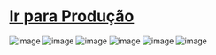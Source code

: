 <h1>
  <a href="https://todo-list-front-qhjio03sq-brunovittorias-projects.vercel.app/" target="_blank">Ir para Produção</a>
</h1>

![image](https://github.com/user-attachments/assets/910b779d-c5a8-481a-83b2-5a7495d1f014)
![image](https://github.com/user-attachments/assets/da7677cd-dba4-44df-9753-848bb7815986)
![image](https://github.com/user-attachments/assets/106155ff-4c93-4ab8-80fe-71ab4a61dfca)
![image](https://github.com/user-attachments/assets/f6505148-377c-40df-ba09-fb75ccc30139)
![image](https://github.com/user-attachments/assets/0674fdcb-c590-4866-a092-d7d4370ea559)
![image](https://github.com/user-attachments/assets/4d7de82c-de38-44ed-b8aa-18e4911114b4)
